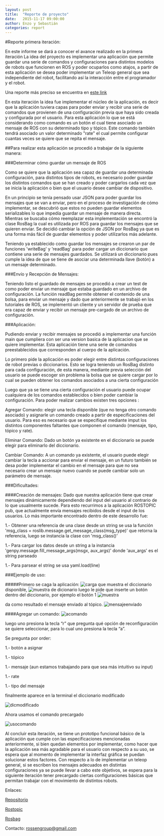 ```yaml
---
layout: post
title:  "Reporte de proyecto"
date:   2015-11-17 09:00:00
author: Enzo y Sebastián
categories: report
---
```

#Reporte primera iteración:

En este informe se dará a conocer el avance realizado en la primera iteración 
La idea del proyecto es implementar una aplicación que permite guardar una serie de comandos  y configuraciones para distintos modelos de robots que funcionen en ROS y poder ocuparlos como atajos, a partir de esta aplicación se desea poder implementar un Teleop general que sea independiente del robot, facilitando así la interacción entre el programador y el robot.

Una reporte más preciso se encuentra en [este link](http://nuenob.github.io/Toruga/report/2015/10/22/Reporte%20inicio.html)

En esta iteración la idea fue implementar el núcleo de la aplicación, es decir que la aplicación tuviera capas para poder enviar y recibir una serie de comandos que provienen de una configuración previa que haya sido creada y configurada por el usuario. Para esta aplicación lo que se está considerando como comando es un botón el cual tiene asociado un mensaje de ROS con su determinado tipo y tópico. Este comando también tendrá asociado un valor determinado "rate" el cual permite configurar cuantas veces se quiere que se repita el mensaje.

##Para realizar esta aplicación se procedió a trabajar de la siguiente manera:

###Determinar cómo guardar un mensaje de ROS

Como se quiere que la aplicación sea capaz de guardar una determinada configuración, para distintos tipos de robots, es necesario poder guardar los distintos comandos que se han creado y poder cargarlos cada vez que se inicia la aplicación o bien que el usuario desee cambiar de dispositivo.

En un principio se tenía pensado usar JSON para poder guardar los mensajes que se van a  enviar, pero en el proceso de investigación de cómo implementar, se descubrió que estos no pueden guardar elementos serializables lo que impedía guardar un mensaje de manera directa. Mientras se buscaba cómo reemplazar esta implementación se encontró la clase RosBag la cual es utilizada por ROS para guardar los mensajes que se quieren enviar. Se decidió cambiar la opción de JSON por RosBag ya que es una forma más fácil de guardar elementos y poder utilizarlos más adelante.

Teniendo ya establecido como guardar los mensajes se crearon un par de funciones 'writeBag' y 'readBag' para poder cargar un diccionario que contiene una serie de mensajes guardados. Se utilizará un diccionario pues cumple la idea de que se tiene de asociar una determinada llave (botón) a un mensaje determinado.


###Envío y Recepción de Mensajes:

Teniendo listo el guardado de mensajes se procedió a crear un test de como poder enviar un mensaje que estaba guardado en un archivo de configuración. La función readBag permite obtener el contenido de una bolsa, para enviar un mensaje y dado que anteriormente se trabajó en los tutoriales de ROS, se implementó un cliente y un servidor de prueba que era capaz de enviar y recibir un mensaje pre-cargado de un archivo de configuración.

###Aplicación:

Pudiendo enviar y recibir mensajes se procedió a implementar una función main que cumpliera con ser una version basica de la aplicacion que se quiere implementar.
Esta aplicación tiene una serie de comandos preestablecidos que corresponden al cuerpo de 
la aplicación.

Lo primero pide la aplicación es poder elegir entre distintas configuraciones de robot previas o diccionarios. Esto se logra teniendo un RosBag distinto para cada configuración, de esta manera, mediante previa selección del usuario se puede escoger sin problema la bolsa que se quiere cargar por lo cual se pueden obtener los comandos asociados a una cierta configuración 

Luego que ya se tiene una cierta configuración el usuario puede ocupar cualquiera de los comandos establecidos o bien poder cambiar la configuración. Para poder realizar cambios existen tres opciones :

Agregar Comando: elegir una tecla disponible (que no tenga otro comando asociado)   y asignarle un comando creado a partir de especificaciones del usuario. Para eso es necesario que se especifique mediante imput los distintos componentes faltantes que componen el comando (mensaje, tipo, tópico y rate).


Eliminar Comando: Dado un botón ya existente en el diccionario se puede elegir para eliminarlo del diccionario.

Cambiar Comando: A un comando ya existente, el usuario puede elegir cambiar la tecla a accionar para enviar el mensaje, en un futuro también se desa poder implementar el cambio en el mensaje para que no sea necesario crear un mensaje nuevo cuando se puede cambiar solo un parámetro de mensaje.


###Dificultades:

####Creación de mensajes:
Dado que nuestra aplicación tiene que crear mensajes dinámicamente dependiendo del input del usuario al contrario de lo que usualmente sucede. Para esto recurrimos a la aplicación ROSTOPIC pub, que actualmente envía mensajes recibidos desde el input de los usuarios.
Lo más importante encontrado dentro de este desarrollo fue:

1.- Obtener una referencia de una clase desde un string se usa la función 'msg_class = roslib.message.get_message_class(msg_type)' que retorna la referencia, luego se instancia la clase con 'msg_class()'

1.- Para cargar los datos desde un string a la instancia 'genpy.message.fill_message_args(msgx, aux_args)' donde 'aux_args' es el string parseado

1.- Para parsear el string se usa yaml.load(line)

###Ejemplo de uso:

#####Primero se caga la aplicación:
![carga]({{site.baseurl}}/assets/carga.jpg)
que muestra el diccionario disponible, 
![muestra de dicionario]({{site.baseurl}}/assets/dicionario.jpg)
luego le pide que inserte un botón dentro del diccionario, por ejemplo el botón 1
![muestra]({{site.baseurl}}/assets/muestra.jpg)

da como resultado el mensaje enviado al tópico.
![mensajeenviado]({{site.baseurl}}/assets/mensajeenviado.jpg)

####Agregar un comando:
![acomando]({{site.baseurl}}/assets/acomando.jpg)

luego uno presiona la tecla “r” que pregunta  qué opción de reconfiguración se quiere seleccionar, para lo cual uno presiona la tecla “a”.

Se pregunta por order:

1.- botón a asignar

1.- tópico

1.- mensaje (aun estamos trabajando para que sea más intuitivo su input)

1.- rate

1.- tipo del mensaje

finalmente aparece en la terminal el diccionario modificado

![dicmodificado]({{site.baseurl}}/assets/dicmodificado.jpeg)

Ahora usamos el comando precargado

![usocomando]({{site.baseurl}}/assets/usocomando.jpg)

Al concluir esta iteración, se tiene un prototipo funcional básico de la aplicación que cumple con las especificaciones mencionadas anteriormente, si bien quedan elementos por implementar, como hacer que la aplicación sea más agradable para el usuario con respecto a su uso, se espera que al momento de implementar la interfaz gráfica se puedan solucionar estos factores.
Con respecto a lo de implementar un teleop general, si se escriben los mensajes adecuados en distintas configuraciones ya se puede llevar a cabo este objetivos, se espera para la siguiente iteración tener precargado ciertas configuraciones básicas que permitan trabajar con el movimiento de distintos robots.

Enlaces:

[Repositorio](https://github.com/NuenoB/TheTeleop)

[Rostopic](http://wiki.ros.org/rostopic)

[Rosbag](http://wiki.ros.org/rosbag)


Contacto:
rossengroup@gmail.com
